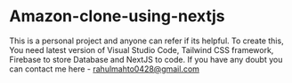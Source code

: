 # Amazon-clone-using-nextjs
This is a personal project and anyone can refer if its helpful.
To create this, You need latest version of Visual Studio Code, Tailwind CSS framework, Firebase to store Database and NextJS to code.
If you have any doubt you can contact me here - rahulmahto0428@gmail.com
